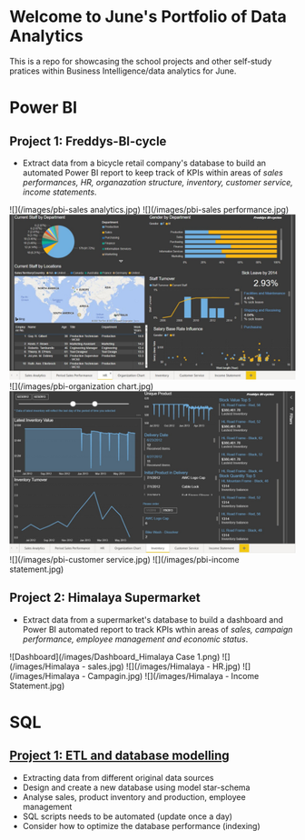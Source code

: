 # Welcome to June's Portfolio of Data Analytics

This is a repo for showcasing the school projects and other self-study pratices within Business Intelligence/data analytics for June.

# Power BI
## Project 1: Freddys-BI-cycle
* Extract data from a bicycle retail company's database to build an automated Power BI report to keep track of KPIs within areas of *sales performances, HR, organazation structure, inventory, customer service, income statements*. 

![](/images/pbi-sales analytics.jpg)
![](/images/pbi-sales performance.jpg)
![](/images/pbi-HR.jpg)
![](/images/pbi-organization chart.jpg)
![](/images/pbi-inventory.jpg)
![](/images/pbi-customer service.jpg)
![](/images/pbi-income statement.jpg)

## Project 2: Himalaya Supermarket
* Extract data from a supermarket's database to build a dashboard and Power BI automated report to track KPIs wthin areas of *sales, campaign performance, employee management and economic status*.

![Dashboard](/images/Dashboard_Himalaya Case 1.png)
![](/images/Himalaya - sales.jpg)
![](/images/Himalaya - HR.jpg)
![](/images/Himalaya - Campagin.jpg)
![](/images/Himalaya - Income Statement.jpg)

# SQL
## [Project 1: ETL and database modelling](https://github.com/skip2mylo/SQL-ETL/blob/20b1f2b316039c78eb71107d6762cd3117b8478c/Yijun%20Cao_Inl%C3%A4mningsuppgift%202%20ETL_updated.sql)
* Extracting data from different original data sources
* Design and create a new database using model star-schema
* Analyse sales, product inventory and production, employee management
* SQL scripts needs to be automated (update once a day)
* Consider how to optimize the database performance (indexing) 
